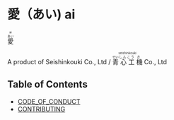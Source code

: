 # 愛（あい) ai

<ruby>
  <ruby>
    愛<rp>(</rp><rt>あい</rt><rp>)</rp> 
  </ruby>
  <rp>(</rp><rt>ai</rt><rp>)</rp>
</ruby>

A product of Seishinkouki Co., Ltd / <ruby>
  <ruby>
    青<rp>(</rp><rt>せい</rt><rp>)</rp> 
    心<rp>(</rp><rt>しん</rt><rp>)</rp>
    工<rp>(</rp><rt>こう</rt><rp>)</rp>
    機<rp>(</rp><rt>き</rt><rp>)</rp>
  </ruby>
  <rp>(</rp><rt>seishinkouki</rt><rp>)</rp>
</ruby> Co., Ltd

## Table of Contents

* [CODE_OF_CONDUCT](/mirai-audio/mir/wiki/CODE_OF_CONDUCT)
* [CONTRIBUTING](/mirai-audio/mir/blob/master/.github/CONTRIBUTING.md)
